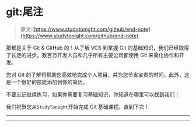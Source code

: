 # git:尾注

> 原文:[https://www.studytonight.com/github/end-note](https://www.studytonight.com/github/end-note)

那都是关于 Git & GitHub 的！从了解 VCS 到掌握 Git 的基础知识，我们已经取得了长足的进步。数百万开发人员和几乎所有主要公司都使用 Git 来简化协作和开发。

您对 Git 的了解将帮助您高效地完成个人项目，并为您节省宝贵的时间。此外，这是一个很好的技能添加到你的简历。

不要忘记继续练习，如果你需要复习基础知识，你知道在哪里可以找到我们！

我们祝贺您从`StudyTonight`开始完成 Git 基础课程。直到下次！

* * *

* * *